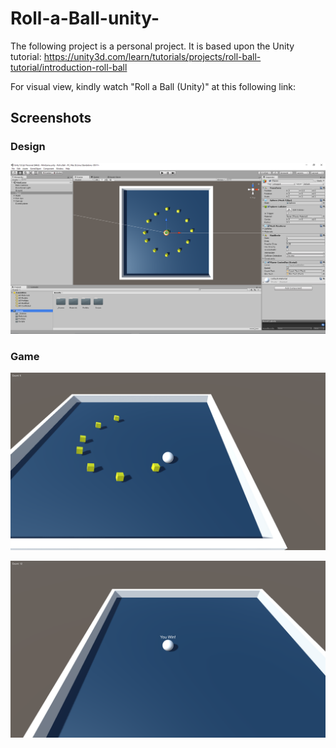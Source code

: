 # Roll-a-Ball-unity-

The following project is a personal project. It is based upon the Unity tutorial: https://unity3d.com/learn/tutorials/projects/roll-ball-tutorial/introduction-roll-ball


For visual view, kindly watch "Roll a Ball (Unity)" at this following link: 

## Screenshots

### Design
![Design](Screenshots/Design.PNG)

### Game
![Game-1](Screenshots/Game_1.png)

![Game-2](Screenshots/Game_2.png)


